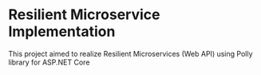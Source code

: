 # Resilient Microservice Implementation
This project aimed to realize Resilient Microservices (Web API) using Polly library for ASP.NET Core
